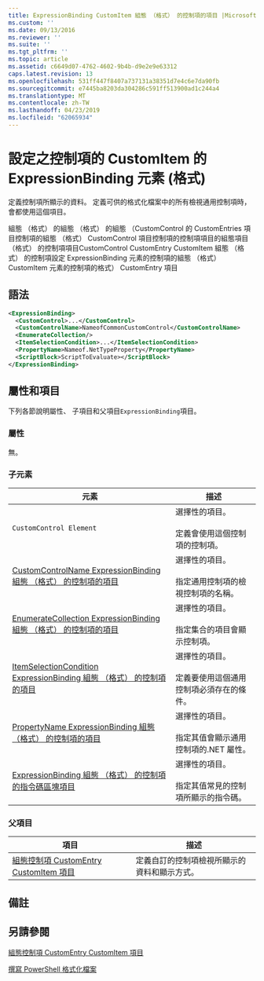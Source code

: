 ```yaml
---
title: ExpressionBinding CustomItem 組態 （格式） 的控制項的項目 |Microsoft Docs
ms.custom: ''
ms.date: 09/13/2016
ms.reviewer: ''
ms.suite: ''
ms.tgt_pltfrm: ''
ms.topic: article
ms.assetid: c6649d07-4762-4602-9b4b-d9e2e9e63312
caps.latest.revision: 13
ms.openlocfilehash: 531ff447f8407a737131a38351d7e4c6e7da90fb
ms.sourcegitcommit: e7445ba8203da304286c591ff513900ad1c244a4
ms.translationtype: MT
ms.contentlocale: zh-TW
ms.lasthandoff: 04/23/2019
ms.locfileid: "62065934"
---
```

# <a name="expressionbinding-element-for-customitem-for-controls-for-configuration-format"></a>設定之控制項的 CustomItem 的 ExpressionBinding 元素 (格式)

定義控制項所顯示的資料。 定義可供的格式化檔案中的所有檢視通用控制項時，會都使用這個項目。

組態 （格式） 的組態 （格式） 的組態 （CustomControl 的 CustomEntries 項目控制項的組態 （格式） CustomControl 項目控制項的控制項項目的組態項目 （格式） 的控制項項目CustomControl CustomEntry CustomItem 組態 （格式） 的控制項設定 ExpressionBinding 元素的控制項的組態 （格式） CustomItem 元素的控制項的格式） CustomEntry 項目

## <a name="syntax"></a>語法

```xml
<ExpressionBinding>
  <CustomControl>...</CustomControl>
  <CustomControlName>NameofCommonCustomControl</CustomControlName>
  <EnumerateCollection/>
  <ItemSelectionCondition>...</ItemSelectionCondition>
  <PropertyName>Nameof.NetTypeProperty</PropertyName>
  <ScriptBlock>ScriptToEvaluate></ScriptBlock>
</ExpressionBinding>
```

## <a name="attributes-and-elements"></a>屬性和項目

下列各節說明屬性、 子項目和父項目`ExpressionBinding`項目。

### <a name="attributes"></a>屬性

無。

### <a name="child-elements"></a>子元素

|元素|描述|
|-------------|-----------------|
|`CustomControl Element`|選擇性的項目。<br /><br /> 定義會使用這個控制項的控制項。|
|[CustomControlName ExpressionBinding 組態 （格式） 的控制項的項目](./customcontrolname-element-for-expressionbinding-for-controls-for-configuration-format.md)|選擇性的項目。<br /><br /> 指定通用控制項的檢視控制項的名稱。|
|[EnumerateCollection ExpressionBinding 組態 （格式） 的控制項的項目](./enumeratecollection-element-for-expressionbinding-for-controls-for-configuration-format.md)|選擇性的項目。<br /><br /> 指定集合的項目會顯示控制項。|
|[ItemSelectionCondition ExpressionBinding 組態 （格式） 的控制項的項目](./itemselectioncondition-element-for-expressionbinding-for-controls-for-configuration-format.md)|選擇性的項目。<br /><br /> 定義要使用這個通用控制項必須存在的條件。|
|[PropertyName ExpressionBinding 組態 （格式） 的控制項的項目](./propertyname-element-for-expressionbinding-for-controls-for-configuration-format.md)|選擇性的項目。<br /><br /> 指定其值會顯示通用控制項的.NET 屬性。|
|[ExpressionBinding 組態 （格式） 的控制項的指令碼區塊項目](./scriptblock-element-for-expressionbinding-for-controls-for-configuration-format.md)|選擇性的項目。<br /><br /> 指定其值常見的控制項所顯示的指令碼。|

### <a name="parent-elements"></a>父項目

|項目|描述|
|-------------|-----------------|
|[組態控制項 CustomEntry CustomItem 項目](./customitem-element-for-customentry-for-controls-for-configuration-format.md)|定義自訂的控制項檢視所顯示的資料和顯示方式。|

## <a name="remarks"></a>備註

## <a name="see-also"></a>另請參閱

[組態控制項 CustomEntry CustomItem 項目](./customitem-element-for-customentry-for-controls-for-configuration-format.md)

[撰寫 PowerShell 格式化檔案](./writing-a-powershell-formatting-file.md)
